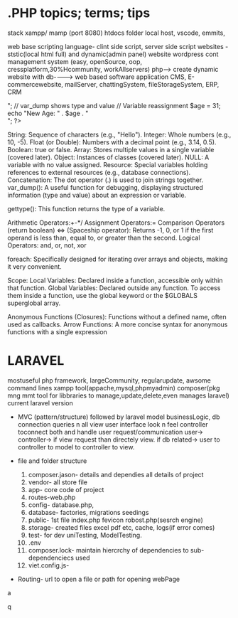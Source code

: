 # .PHP topics; terms; tips
stack xampp/ mamp (port 8080)
htdocs folder
local host, 
vscode, emmits, 

 
web base scripting language- clint side script, server side script
websites - ststic(local html full) and dynamic(admin panel) website
wordpress cont management system
(easy, openSource, oop, cressplatform,30%Hcommunity, workAllservers) php--> create dynamic website with db----> web based software application
CMS, E-commercewebsite, mailServer, chattingSystem, fileStorageSystem, ERP, CRM

<?php
    $name = "Alice"; // String variable
    $age = 30; // Integer variable
    $price = 19.99; // Float/Double variable
    $is_active = true; // Boolean variable (true or false)
    $null_value = null; // Null variable

    echo "Null Value: " . var_dump($null_value) . "<br>"; // var_dump shows type and value

    // Variable reassignment
    $age = 31;
    echo "New Age: " . $age . "<br>";
?>
String: Sequence of characters (e.g., "Hello").
Integer: Whole numbers (e.g., 10, -5).
Float (or Double): Numbers with a decimal point (e.g., 3.14, 0.5).
Boolean: true or false.
Array: Stores multiple values in a single variable (covered later).
Object: Instances of classes (covered later).
NULL: A variable with no value assigned.
Resource: Special variables holding references to external resources (e.g., database connections).
Concatenation: The dot operator (.) is used to join strings together.
var_dump(): A useful function for debugging, displaying structured information (type and value) about an expression or variable.

gettype(): This function returns the type of a variable.

Arithmetic Operators:+-*/
Assignment Operators:=
Comparison Operators (return boolean) <=> (Spaceship operator): Returns -1, 0, or 1 if the first operand is less than, equal to, or greater than the second. 
Logical Operators: and, or, not, xor

foreach: Specifically designed for iterating over arrays and objects, making it very convenient.

Scope:
Local Variables: Declared inside a function, accessible only within that function.
Global Variables: Declared outside any function. To access them inside a function, use the global keyword or the $GLOBALS superglobal array.

Anonymous Functions (Closures): Functions without a defined name, often used as callbacks.
Arrow Functions: A more concise syntax for anonymous functions with a single expression



# LARAVEL 
mostuseful php framework, largeCommunity, regularupdate, awsome command lines 
xampp tool(appache,mysql,phpmyadmin)
composer(pkg mng mmt tool for libbraries to manage,update,delete,even manages laravel)
current laravel version 
- MVC (pattern/structure) followed by laravel
  model businessLogic, db connection queries n all
  view user interface look n feel
  controller toconnect both and handle user request/communication user-> controller-> if view request than directely view. if db related-> user to controller to model to controller to view.


- file and folder structure
  1) composer.jason- details and dependies all details of project
  2) vendor- all store file
  3) app- core code of project
  4) routes-web.php 
  5) config- database.php,
  6) database- factories, migrations seedings
  7) public- 1st file index.php fevicon robost.php(sesrch engine)
  8) storage- created files excel pdf etc, cache, logs(if error comes)
  9) test- for dev uniTesting, ModelTesting.
  10) .env
  11) composer.lock- maintain hiercrchy of dependencies to sub-dependenciecs used
  12) viet.config.js-

- Routing- url to open a file or path for opening webPage


a





q
